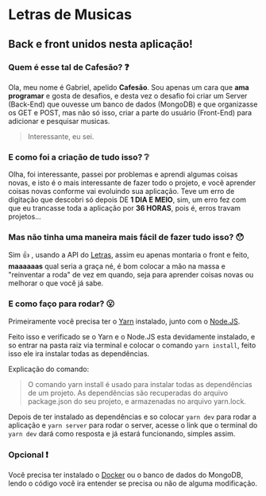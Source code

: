 # Letras de Musicas
## Back e front unidos nesta aplicação!

### Quem é esse tal de Cafesão? :question:

Ola, meu nome é Gabriel, apelido **Cafesão**.
Sou apenas um cara que **ama programar** e gosta de desafios, e desta vez o desafio foi criar um Server (Back-End)  que ouvesse um banco de dados (MongoDB) e que organizasse os GET e POST, mas não só isso, criar a parte do usuário (Front-End) para adicionar e pesquisar musicas.
>Interessante, eu sei.

### E como foi a criação de tudo isso? :grey_question:

Olha, foi interessante, passei por problemas e aprendi algumas coisas novas, e isto é o mais interessante de fazer todo o projeto, e você aprender coisas novas conforme vai evoluindo sua aplicação.
Teve um erro de digitação que descobri só depois DE **1 DIA E MEIO**, sim, um erro fez com que eu trancasse toda a aplicação por **36 HORAS**, pois é, erros travam projetos...

### Mas não tinha uma maneira mais fácil de fazer tudo isso? :hushed:

Sim :+1: , usando a API do [Letras](https://api.vagalume.com.br/docs/letras/), assim eu apenas montaria o front e feito, **maaaaaas** qual seria a graça né, é bom colocar a mão na massa e "reinventar a roda" de vez em quando, seja para aprender coisas novas ou melhorar o que você já sabe.

### E como faço para rodar? :open_mouth:

Primeiramente você precisa ter o [Yarn](https://yarnpkg.com/pt-BR/) instalado, junto com o [Node.JS](https://nodejs.org/pt-br/).

Feito isso e verificado se o Yarn e o Node.JS esta devidamente instalado, e so entrar na pasta raiz via terminal e colocar o comando `yarn install`, feito isso ele ira instalar todas as dependências.

Explicação do comando:

>O comando yarn install é usado para instalar todas as dependências de um projeto. As dependências são recuperadas do arquivo package.json do seu projeto, e armazenadas no arquivo yarn.lock.

Depois de ter instalado as dependências e so colocar `yarn dev` para rodar a aplicação e `yarn server` para rodar o server, acesse o link que o terminal do `yarn dev` dará como resposta e já estará funcionando, simples assim.

### Opcional :exclamation:

Você precisa ter instalado o [Docker](https://www.docker.com) ou o banco de dados do MongoDB, lendo o código você ira entender se precisa ou não de alguma modificação.
